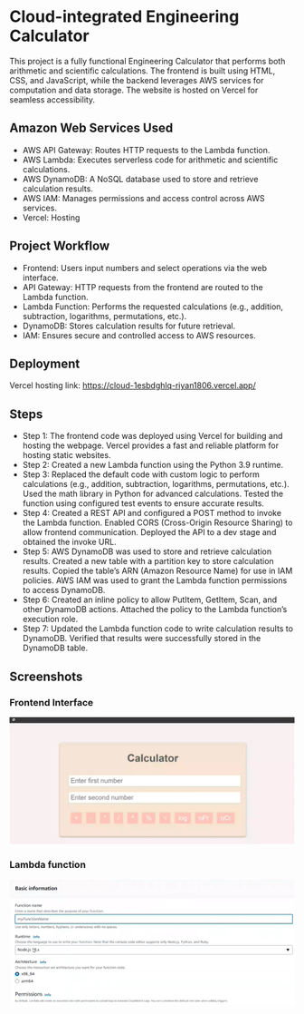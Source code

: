 # Cloud-integrated Engineering Calculator

This project is a fully functional Engineering Calculator that performs both arithmetic and scientific calculations. The frontend is built using HTML, CSS, and JavaScript, while the backend leverages AWS services for computation and data storage. The website is hosted on Vercel for seamless accessibility.

## Amazon Web Services Used

* AWS API Gateway: Routes HTTP requests to the Lambda function.
* AWS Lambda: Executes serverless code for arithmetic and scientific calculations.
* AWS DynamoDB: A NoSQL database used to store and retrieve calculation results.
* AWS IAM: Manages permissions and access control across AWS services.
* Vercel: Hosting

## Project Workflow

* Frontend: Users input numbers and select operations via the web interface.
* API Gateway: HTTP requests from the frontend are routed to the Lambda function.
* Lambda Function: Performs the requested calculations (e.g., addition, subtraction, logarithms, permutations, etc.).
* DynamoDB: Stores calculation results for future retrieval.
* IAM: Ensures secure and controlled access to AWS resources.

## Deployment
Vercel hosting link: https://cloud-1esbdghlq-riyan1806.vercel.app/

## Steps
* Step 1: The frontend code was deployed using Vercel for building and hosting the webpage. Vercel provides a fast and reliable platform for hosting static websites.
* Step 2: Created a new Lambda function using the Python 3.9 runtime.
* Step 3: Replaced the default code with custom logic to perform calculations (e.g., addition, subtraction, logarithms, permutations, etc.). Used the math library in Python for advanced calculations. Tested the function using configured test events to ensure accurate results.
* Step 4: Created a REST API and configured a POST method to invoke the Lambda function. Enabled CORS (Cross-Origin Resource Sharing) to allow frontend communication. Deployed the API to a dev stage and obtained the invoke URL.
* Step 5: AWS DynamoDB was used to store and retrieve calculation results. Created a new table with a partition key to store calculation results. Copied the table’s ARN (Amazon Resource Name) for use in IAM policies. AWS IAM was used to grant the Lambda function permissions to access DynamoDB.
* Step 6: Created an inline policy to allow PutItem, GetItem, Scan, and other DynamoDB actions. Attached the policy to the Lambda function’s execution role.
* Step 7: Updated the Lambda function code to write calculation results to DynamoDB. Verified that results were successfully stored in the DynamoDB table.

## Screenshots

### Frontend Interface
![Frontend Interface](screenshots/1.png)

### Lambda function
![Lambda function](screenshots/2.png)










